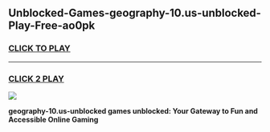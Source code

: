 
## Unblocked-Games-geography-10.us-unblocked-Play-Free-ao0pk
<h3>
<a href="https://premium76.site?title=geography-10.us-unblocked&ref=21A">CLICK TO PLAY</a></h3>
<hr>

<h3>
<a href="https://premium76.site?title=geography-10.us-unblocked&ref=21A">CLICK 2 PLAY</a>
  
</h3>

<a href="https://premium76.site?title=geography-10.us-unblocked&ref=21A"><img src="https://clearcache.store/games.png"></a>


**geography-10.us-unblocked games unblocked: Your Gateway to Fun and Accessible Online Gaming**
